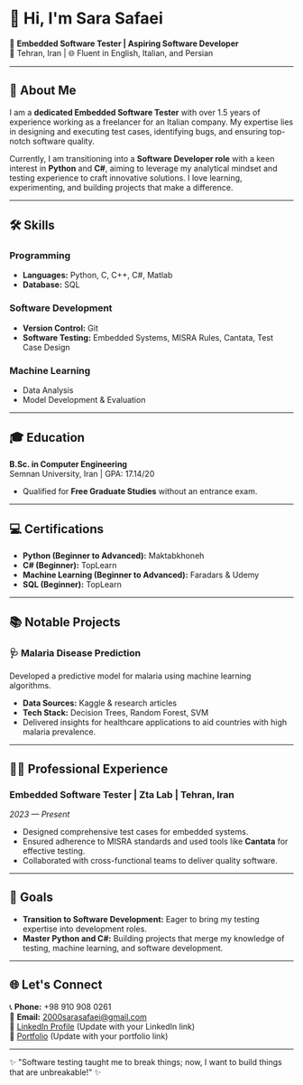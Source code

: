 # 👋 Hi, I'm Sara Safaei

🚀 **Embedded Software Tester | Aspiring Software Developer**  
📍 Tehran, Iran | 🌐 Fluent in English, Italian, and Persian

---

## 🌟 About Me  
I am a **dedicated Embedded Software Tester** with over 1.5 years of experience working as a freelancer for an Italian company. My expertise lies in designing and executing test cases, identifying bugs, and ensuring top-notch software quality.  

Currently, I am transitioning into a **Software Developer role** with a keen interest in **Python** and **C#**, aiming to leverage my analytical mindset and testing experience to craft innovative solutions. I love learning, experimenting, and building projects that make a difference.

---

## 🛠️ Skills  
### Programming  
- **Languages:** Python, C, C++, C#, Matlab  
- **Database:** SQL  

### Software Development  
- **Version Control:** Git  
- **Software Testing:** Embedded Systems, MISRA Rules, Cantata, Test Case Design  

### Machine Learning  
- Data Analysis  
- Model Development & Evaluation  

---

## 🎓 Education  
**B.Sc. in Computer Engineering**  
Semnan University, Iran | GPA: 17.14/20  
- Qualified for **Free Graduate Studies** without an entrance exam.  

---

## 💻 Certifications  
- **Python (Beginner to Advanced):** Maktabkhoneh  
- **C# (Beginner):** TopLearn  
- **Machine Learning (Beginner to Advanced):** Faradars & Udemy  
- **SQL (Beginner):** TopLearn  

---

## 📚 Notable Projects  
### 🩺 **Malaria Disease Prediction**  
Developed a predictive model for malaria using machine learning algorithms.  
- **Data Sources:** Kaggle & research articles  
- **Tech Stack:** Decision Trees, Random Forest, SVM  
- Delivered insights for healthcare applications to aid countries with high malaria prevalence.

---

## 👩‍💻 Professional Experience  
### Embedded Software Tester | Zta Lab | Tehran, Iran  
*2023 — Present*  
- Designed comprehensive test cases for embedded systems.  
- Ensured adherence to MISRA standards and used tools like **Cantata** for effective testing.  
- Collaborated with cross-functional teams to deliver quality software.  

---

## 🚀 Goals  
- **Transition to Software Development:** Eager to bring my testing expertise into development roles.  
- **Master Python and C#:** Building projects that merge my knowledge of testing, machine learning, and software development.  

---

## 🌐 Let's Connect  
📞 **Phone:** +98 910 908 0261  
📧 **Email:** 2000sarasafaei@gmail.com  
💼 [LinkedIn Profile](#) (Update with your LinkedIn link)  
📂 [Portfolio](#) (Update with your portfolio link)  

---

✨ "Software testing taught me to break things; now, I want to build things that are unbreakable!" ✨
